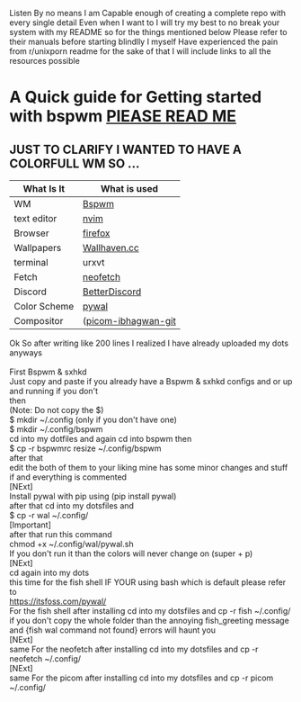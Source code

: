 Listen By no means I am Capable enough of creating a complete repo with every single detail Even when I want to I will try my best to no break your system with my README 
so for the things mentioned below Please refer to their manuals before starting blindlly I myself Have experienced the pain from r/unixporn readme
for the sake of that I will include links to all the resources possible

# A Quick guide for Getting started with bspwm [PlEASE READ ME](https://www.instructables.com/Bspwm-Installation-and-Configuration/)
## JUST TO CLARIFY I WANTED TO HAVE A COLORFULL WM SO ...

| What Is It    | What is used |
| ------------- | ------------- |
| WM  | [Bspwm](https://github.com/baskerville/bspwm.git)  |
| text editor  | [nvim](https://neovim.io/)  |
| Browser   | [firefox](https://www.mozilla.org/en-US/firefox/new/)  |
| Wallpapers   | [Wallhaven.cc](https://github.com/dylanaraps/neofetch.git)  |
| terminal   | urxvt |
| Fetch  | [neofetch](https://github.com/dylanaraps/neofetch.git)  |
| Discord   | [BetterDiscord](https://github.com/BetterDiscord/BetterDiscord.git)   |
| Color Scheme   | [pywal](https://github.com/dylanaraps/pywal)  |
| Compositor | ([picom-ibhagwan-git](https://github.com/ibhagwan/picom-ibhagwan-git.git) |




Ok So after writing like 200 lines I realized I have already uploaded my dots <br />
anyways <br /><br />
First Bspwm & sxhkd <br />
Just copy and paste if you already have a Bspwm & sxhkd configs and or up and running if you don't <br />
then <br />
(Note: Do not copy the $) <br />
$ mkdir ~/.config (only if you don't have one) <br />
$ mkdir ~/.config/bspwm <br />
cd into my dotfiles and again cd into bspwm then <br />
$ cp -r  bspwmrc resize ~/.config/bspwm <br />
after that <br />
edit the both of them to your liking mine has some minor changes and stuff if and everything is commented <br />
[NExt] <br />
Install pywal with pip using (pip install pywal)  <br />
after that cd into my dotsfiles and <br />
$ cp -r wal ~/.config/ <br />
[Important] <br />
after that run this command <br />
chmod +x ~/.config/wal/pywal.sh <br />
If you don't run it than the colors will never change on (super + p) <br />
[NExt] <br />
cd again into my dots <br />
this time for the fish shell IF YOUR using bash which is default please refer to <br />
https://itsfoss.com/pywal/ <br />
For the fish shell after installing cd into my dotsfiles and cp -r fish ~/.config/ <br />
if you don't copy the whole folder than the annoying fish_greeting message and {fish wal command not found} errors will haunt you <br />
[NExt] <br />
same For the neofetch after installing cd into my dotsfiles and cp -r neofetch ~/.config/ <br />
[NExt] <br />
same For the picom after installing cd into my dotsfiles and cp -r picom  ~/.config/ <br />
